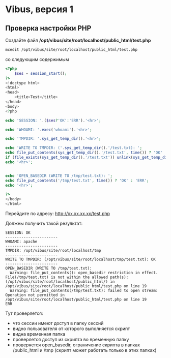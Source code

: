 # Vibus, версия 1
## Проверка настройки PHP 
Создайте файл **/opt/vibus/site/root/localhost/public_html/test.php**
```bash
mcedit /opt/vibus/site/root/localhost/public_html/test.php
```
со следующим содержимым
```php
<?php
    $ses = session_start();
?>
<!doctype html>
<html>
<head>
    <title>Test</title>
</head>
<body>
<?php

echo 'SESSION: '.($ses?'OK':'ERR').'<hr>';

echo 'WHOAMI: '.exec('whoami').'<hr>';

echo 'TMPDIR: '.sys_get_temp_dir().'<hr>';

echo 'WRITE TO TMPDIR: ('.sys_get_temp_dir().'/test.txt): ';
echo file_put_contents(sys_get_temp_dir().'/test.txt', time()) ? 'OK' : 'ERR';
if (file_exists(sys_get_temp_dir().'/test.txt')) unlink(sys_get_temp_dir().'/test.txt');
echo '<hr>';


echo 'OPEN_BASEDIR (WRITE TO /tmp/test.txt): ';
echo file_put_contents('/tmp/test.txt', time()) ? 'OK' : 'ERR';
echo '<hr>';

?>
</body>
</html>
```
Перейдите по адресу: http://xx.xx.xx.xx/test.php

Должны получить такой результат:
```plain
SESSION: OK
-----------------------
WHOAMI: apache
-----------------------
TMPDIR: /opt/vibus/site/root/localhost/tmp
-----------------------
WRITE TO TMPDIR: (/opt/vibus/site/root/localhost/tmp/test.txt): OK
-----------------------
OPEN_BASEDIR (WRITE TO /tmp/test.txt):
  Warning: file_put_contents(): open_basedir restriction in effect. File(/tmp/test.txt) is not within the allowed path(s): (/opt/vibus/site/root/localhost/public_html/) in /opt/vibus/site/root/localhost/public_html/test.php on line 19
  Warning: file_put_contents(/tmp/test.txt): failed to open stream: Operation not permitted in /opt/vibus/site/root/localhost/public_html/test.php on line 19
ERR
```
Тут проверяется:
- что сессии имеют доступ в папку сессий
- видно пользователя от которого выполняется скрипт
- видна временная папка
- проверяется доступ из скрипта во временную папку
- проверяется open_basedir, ограничение скрипта в папках /public_html и /tmp (скрипт может работать только в этих папках)
